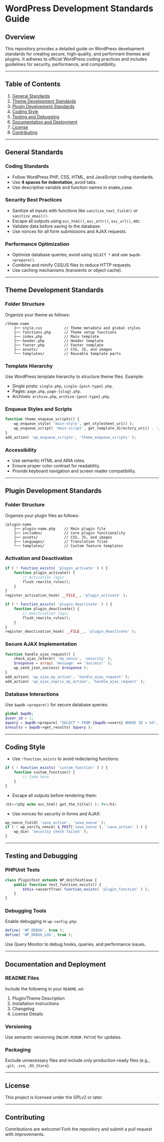 
# WordPress Development Standards Guide

## Overview
This repository provides a detailed guide on WordPress development standards for creating secure, high-quality, and performant themes and plugins. It adheres to official WordPress coding practices and includes guidelines for security, performance, and compatibility.

---

## Table of Contents
1. [General Standards](#general-standards)
2. [Theme Development Standards](#theme-development-standards)
3. [Plugin Development Standards](#plugin-development-standards)
4. [Coding Style](#coding-style)
5. [Testing and Debugging](#testing-and-debugging)
6. [Documentation and Deployment](#documentation-and-deployment)
7. [License](#license)
8. [Contributing](#contributing)

---

## General Standards
### Coding Standards
- Follow WordPress PHP, CSS, HTML, and JavaScript coding standards.
- Use **4 spaces for indentation**, avoid tabs.
- Use descriptive variable and function names in snake_case.

### Security Best Practices
- Sanitize all inputs with functions like `sanitize_text_field()` or `sanitize_email()`.
- Escape all outputs using `esc_html()`, `esc_attr()`, `esc_url()`, etc.
- Validate data before saving to the database.
- Use nonces for all form submissions and AJAX requests.

### Performance Optimization
- Optimize database queries; avoid using `SELECT *` and use `$wpdb->prepare()`.
- Combine and minify CSS/JS files to reduce HTTP requests.
- Use caching mechanisms (transients or object cache).

---

## Theme Development Standards
### Folder Structure
Organize your theme as follows:
```
/theme-name
    ├── style.css          // Theme metadata and global styles
    ├── functions.php      // Theme setup functions
    ├── index.php          // Main template
    ├── header.php         // Header template
    ├── footer.php         // Footer template
    ├── assets/            // CSS, JS, and images
    └── templates/         // Reusable template parts
```

### Template Hierarchy
Use WordPress template hierarchy to structure theme files. Example:
- Single posts: `single.php`, `single-{post-type}.php`.
- Pages: `page.php`, `page-{slug}.php`.
- Archives: `archive.php`, `archive-{post-type}.php`.

### Enqueue Styles and Scripts
```php
function theme_enqueue_scripts() {
    wp_enqueue_style( 'main-style', get_stylesheet_uri() );
    wp_enqueue_script( 'main-script', get_template_directory_uri() . '/assets/js/script.js', array( 'jquery' ), '1.0', true );
}
add_action( 'wp_enqueue_scripts', 'theme_enqueue_scripts' );
```

### Accessibility
- Use semantic HTML and ARIA roles.
- Ensure proper color contrast for readability.
- Provide keyboard navigation and screen reader compatibility.

---

## Plugin Development Standards
### Folder Structure
Organize your plugin files as follows:
```
/plugin-name
    ├── plugin-name.php    // Main plugin file
    ├── includes/          // Core plugin functionality
    ├── assets/            // CSS, JS, and images
    ├── languages/         // Translation files
    └── templates/         // Custom feature templates
```

### Activation and Deactivation
```php
if ( ! function_exists( 'plugin_activate' ) ) {
    function plugin_activate() {
        // Activation logic
        flush_rewrite_rules();
    }
}
register_activation_hook( __FILE__, 'plugin_activate' );

if ( ! function_exists( 'plugin_deactivate' ) ) {
    function plugin_deactivate() {
        // Deactivation logic
        flush_rewrite_rules();
    }
}
register_deactivation_hook( __FILE__, 'plugin_deactivate' );
```

### Secure AJAX Implementation
```php
function handle_ajax_request() {
    check_ajax_referer( 'my_nonce', 'security' );
    $response = array( 'message' => 'Success!' );
    wp_send_json_success( $response );
}
add_action( 'wp_ajax_my_action', 'handle_ajax_request' );
add_action( 'wp_ajax_nopriv_my_action', 'handle_ajax_request' );
```

### Database Interactions
Use `$wpdb->prepare()` for secure database queries:
```php
global $wpdb;
$user_id = 1;
$query = $wpdb->prepare( "SELECT * FROM {$wpdb->users} WHERE ID = %d", $user_id );
$results = $wpdb->get_results( $query );
```

---

## Coding Style
- Use `!function_exists` to avoid redeclaring functions:
```php
if ( ! function_exists( 'custom_function' ) ) {
    function custom_function() {
        // Code here
    }
}
```

- Escape all outputs before rendering them:
```php
<h1><?php echo esc_html( get_the_title() ); ?></h1>
```

- Use nonces for security in forms and AJAX:
```php
wp_nonce_field( 'save_action', 'save_nonce' );
if ( ! wp_verify_nonce( $_POST['save_nonce'], 'save_action' ) ) {
    wp_die( 'Security check failed' );
}
```

---

## Testing and Debugging
### PHPUnit Tests
```php
class PluginTest extends WP_UnitTestCase {
    public function test_function_exists() {
        $this->assertTrue( function_exists( 'plugin_function' ) );
    }
}
```

### Debugging Tools
Enable debugging in `wp-config.php`:
```php
define( 'WP_DEBUG', true );
define( 'WP_DEBUG_LOG', true );
```

Use Query Monitor to debug hooks, queries, and performance issues.

---

## Documentation and Deployment
### README Files
Include the following in your `README.md`:
1. Plugin/Theme Description
2. Installation Instructions
3. Changelog
4. License Details

### Versioning
Use semantic versioning (`MAJOR.MINOR.PATCH`) for updates.

### Packaging
Exclude unnecessary files and include only production-ready files (e.g., `.git`, `.svn`, `.DS_Store`).

---

## License
This project is licensed under the GPLv2 or later.

---

## Contributing
Contributions are welcome! Fork the repository and submit a pull request with improvements.
